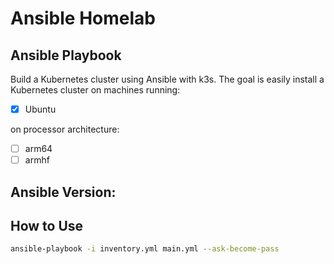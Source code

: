 # Ansible Homelab

## Ansible Playbook

Build a Kubernetes cluster using Ansible with k3s. The goal is easily install a Kubernetes cluster on machines running:

- [X] Ubuntu

on processor architecture:

- [ ] arm64
- [ ] armhf

## Ansible Version:

## How to Use

```bash
ansible-playbook -i inventory.yml main.yml --ask-become-pass
```
